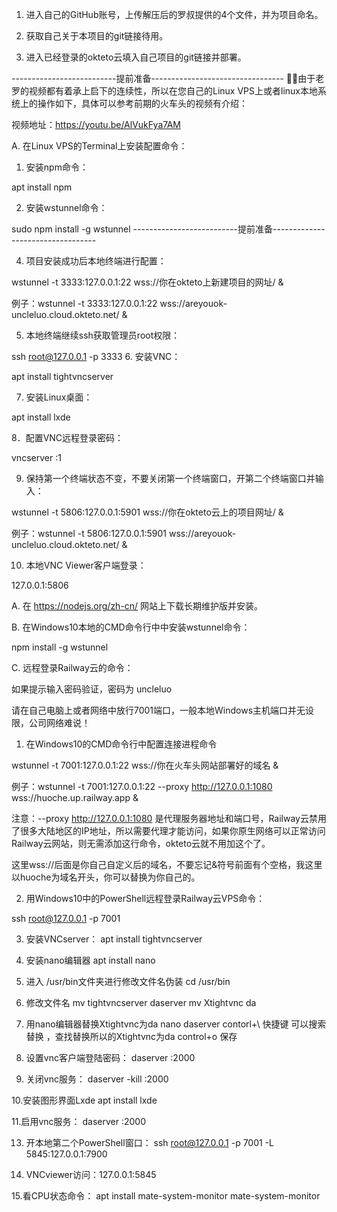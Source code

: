 1. 进入自己的GitHub账号，上传解压后的罗叔提供的4个文件，并为项目命名。

2. 获取自己关于本项目的git链接待用。

3. 进入已经登录的okteto云填入自己项目的git链接并部署。

--------------------------提前准备---------------------------------
💪⛳由于老罗的视频都有着承上启下的连续性，所以在您自己的Linux VPS上或者linux本地系统上的操作如下，具体可以参考前期的火车头的视频有介绍：

视频地址：https://youtu.be/AlVukFya7AM

A. 在Linux VPS的Terminal上安装配置命令：

1. 安装npm命令：

apt install npm

2. 安装wstunnel命令：

sudo npm install -g wstunnel
--------------------------提前准备----------------------------------

4. 项目安装成功后本地终端进行配置：

wstunnel -t 3333:127.0.0.1:22 wss://你在okteto上新建项目的网址/ &

例子：wstunnel -t 3333:127.0.0.1:22 wss://areyouok-uncleluo.cloud.okteto.net/ &

5. 本地终端继续ssh获取管理员root权限：

ssh root@127.0.0.1 -p 3333
6. 安装VNC：

apt install tightvncserver

7. 安装Linux桌面：

apt install lxde

8．配置VNC远程登录密码：

vncserver :1

9. 保持第一个终端状态不变，不要关闭第一个终端窗口，开第二个终端窗口并输入：

wstunnel -t 5806:127.0.0.1:5901 wss://你在okteto云上的项目网址/ &

例子：wstunnel -t 5806:127.0.0.1:5901 wss://areyouok-uncleluo.cloud.okteto.net/ &

10. 本地VNC Viewer客户端登录：

127.0.0.1:5806



A. 在 https://nodejs.org/zh-cn/ 网站上下载长期维护版并安装。


B. 在Windows10本地的CMD命令行中中安装wstunnel命令：

npm install -g wstunnel


C. 远程登录Railway云的命令：

如果提示输入密码验证，密码为 uncleluo

请在自己电脑上或者网络中放行7001端口，一般本地Windows主机端口并无设限，公司网络难说！

1. 在Windows10的CMD命令行中配置连接进程命令

wstunnel -t 7001:127.0.0.1:22 wss://你在火车头网站部署好的域名 &

例子：wstunnel -t 7001:127.0.0.1:22 --proxy http://127.0.0.1:1080 wss://huoche.up.railway.app &

注意：--proxy http://127.0.0.1:1080 是代理服务器地址和端口号，Railway云禁用了很多大陆地区的IP地址，所以需要代理才能访问，如果你原生网络可以正常访问Railway云网站，则无需添加这行命令，okteto云就不用加这个了。

这里wss://后面是你自己自定义后的域名，不要忘记&符号前面有个空格，我这里以huoche为域名开头，你可以替换为你自己的。

2. 用Windows10中的PowerShell远程登录Railway云VPS命令：

ssh root@127.0.0.1 -p 7001

3. 安装VNCserver：
apt install tightvncserver

4. 安装nano编辑器
apt install nano

5. 进入 /usr/bin文件夹进行修改文件名伪装
cd /usr/bin

6. 修改文件名
mv tightvncserver daserver
mv Xtightvnc da

7. 用nano编辑器替换Xtightvnc为da
nano daserver
contorl+\ 快捷键 可以搜索替换 ，查找替换所以的Xtightvnc为da
control+o 保存

8. 设置vnc客户端登陆密码：
daserver :2000

9. 关闭vnc服务：
daserver -kill :2000

10.安装图形界面Lxde
apt install lxde

11.启用vnc服务：
daserver :2000

13. 开本地第二个PowerShell窗口：
ssh root@127.0.0.1 -p 7001 -L 5845:127.0.0.1:7900

14. VNCviewer访问：127.0.0.1:5845

15.看CPU状态命令：
apt install mate-system-monitor
mate-system-monitor
